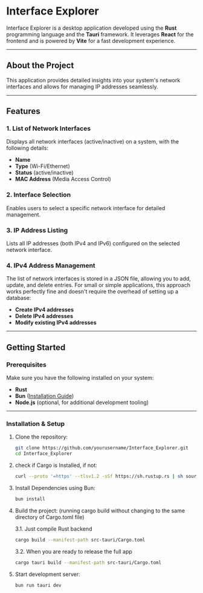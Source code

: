 # Interface Explorer

Interface Explorer is a desktop application developed using the **Rust** programming language and the **Tauri** framework. It leverages **React** for the frontend and is powered by **Vite** for a fast development experience.

---

## About the Project

This application provides detailed insights into your system's network interfaces and allows for managing IP addresses seamlessly.

---

## Features

### 1. **List of Network Interfaces**
Displays all network interfaces (active/inactive) on a system, with the following details:
- **Name**  
- **Type** (Wi-Fi/Ethernet)  
- **Status** (active/inactive)  
- **MAC Address** (Media Access Control)

### 2. **Interface Selection**
Enables users to select a specific network interface for detailed management.

### 3. **IP Address Listing**
Lists all IP addresses (both IPv4 and IPv6) configured on the selected network interface.

### 4. **IPv4 Address Management**
The list of network interfaces is stored in a JSON file, allowing you to add, update, and delete entries.
For small or simple applications, this approach works perfectly fine and doesn't require the overhead of setting up a database:
- **Create IPv4 addresses**  
- **Delete IPv4 addresses**  
- **Modify existing IPv4 addresses**

---

## Getting Started

### Prerequisites
Make sure you have the following installed on your system:
- **Rust**  
- **Bun** ([Installation Guide](https://bun.sh/))  
- **Node.js** (optional, for additional development tooling)

---

### Installation & Setup

1. Clone the repository:
   ```bash
   git clone https://github.com/yourusername/Interface_Explorer.git
   cd Interface_Explorer

2. check if Cargo is Installed, if not:
   ```bash
   curl --proto '=https' --tlsv1.2 -sSf https://sh.rustup.rs | sh source $HOME/.cargo/env
   ```

2. Install Dependencies using Bun:
   ```bash
   bun install
   ```
3. Build the project: (running cargo build without changing to the same directory of Cargo.toml file)

   3.1. Just compile Rust backend
   ```bash
   cargo build --manifest-path src-tauri/Cargo.toml
   ```

   3.2. When you are ready to release the full app
   ```bash
   cargo tauri build --manifest-path src-tauri/Cargo.toml
   ```

4. Start development server:
   ```bash
   bun run tauri dev
   ```

